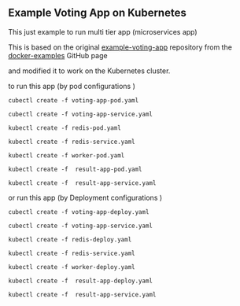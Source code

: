 ## Example Voting App on Kubernetes
This just example to run multi tier app (microservices app)

This is based on the original [example-voting-app](https://github.com/dockersamples/example-voting-app) repository from the [docker-examples](https://github.com/dockersamples) GitHub page

and modified it to work on the Kubernetes cluster.

to run this app (by pod configurations )

`cubectl create -f voting-app-pod.yaml `

`cubectl create -f voting-app-service.yaml`

`kubectl create -f redis-pod.yaml`

`kubectl create -f redis-service.yaml`

`kubectl create -f worker-pod.yaml`

`kubectl create -f  result-app-pod.yaml`

`kubectl create -f  result-app-service.yaml`

or run this app (by Deployment configurations )


`cubectl create -f voting-app-deploy.yaml `

`cubectl create -f voting-app-service.yaml`

`kubectl create -f redis-deploy.yaml`

`kubectl create -f redis-service.yaml`

`kubectl create -f worker-deploy.yaml`

`kubectl create -f  result-app-deploy.yaml`

`kubectl create -f  result-app-service.yaml`




